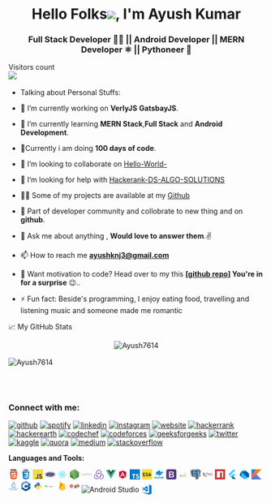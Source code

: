   <h1 align="center">Hello Folks<img src="https://media.giphy.com/media/hvRJCLFzcasrR4ia7z/giphy.gif" width="25px">, I'm Ayush Kumar</h1>
  <h3 align="center">Full Stack Developer 👨‍💻 || Android Developer || MERN Developer ⚛️ || Pythoneer 🐍</h3

<p align="center"> 
  Visitors count<br>
  <img src="https://profile-counter.glitch.me/Ayush7614/count.svg" />
</p>

  
* Talking about Personal Stuffs:

- 🔭 I’m currently working on **VerlyJS** **GatsbayJS**.

- 🌱 I’m currently learning **MERN Stack**,**Full Stack** and **Android Development**.

- 🌱Currently i am doing **100 days of code**.

- 👯 I’m looking to collaborate on [Hello-World-](https://github.com/Ayush7614/Hello-World-)

- 🤔 I’m looking for help with [Hackerank-DS-ALGO-SOLUTIONS](https://github.com/Ayush7614/Hackerank-DS-ALGO-SOLUTIONS)

- 👨‍💻 Some of my projects are available at my [Github](https://github.com/Ayush7614?tab=repositories)

- 👯 Part of developer community and collobrate to new thing and on **github**.

- 💬  Ask me about anything , **Would love to answer them**.✌

- 📫 How to reach me **ayushknj3@gmail.com**

- 💪 Want motivation to code? Head over to my this **[[github repo](https://github.com/Ayush7614/50Days50Projects)] You're in for a surprise** 😉..

- ⚡ Fun fact: Beside's programming, I enjoy eating food, travelling and listening music and someone made me romantic 


📈 My GitHub Stats

<p align="center"> <img src="https://github-readme-stats.vercel.app/api?username=Ayush7614&show_icons=true&theme=gotham" alt="Ayush7614" />


<p><img align="center" src="https://github-readme-streak-stats.herokuapp.com/?user=Ayush7614&" alt="Ayush7614" /></p>
</br>
</br>

### Connect with me:

[<img src='https://cdn.jsdelivr.net/npm/simple-icons@3.0.1/icons/github.svg' alt='github' height='30'>](https://github.com/Ayush7614) [<img src='https://cdn.jsdelivr.net/npm/simple-icons@3.0.1/icons/spotify.svg' alt='spotify' height='30'>](https://open.spotify.com/user/f2cszzy73t76l258um3wu06w9/following)      [<img src='https://cdn.jsdelivr.net/npm/simple-icons@3.0.1/icons/linkedin.svg' alt='linkedin' height='30'>](https://www.linkedin.com/in/ayush-kumar-984443191/)        [<img src='https://cdn.jsdelivr.net/npm/simple-icons@3.0.1/icons/instagram.svg' alt='instagram' height='30'>](https://www.instagram.com/ayush_msdian/)     [<img src='https://cdn.jsdelivr.net/npm/simple-icons@3.0.1/icons/icloud.svg' alt='website' height='30'>](https://ayush7614.github.io/aboutayush.github.io/)    [<img src='https://cdn.jsdelivr.net/npm/simple-icons@3.0.1/icons/hackerrank.svg' alt='hackerrank' height='30'>](https://hackerrank.com/ayushknj3)  [<img src='https://cdn.jsdelivr.net/npm/simple-icons@3.0.1/icons/hackerearth.svg' alt='hackerearth' height='30'>](https://hackerearth.com/@ayushknj3)  [<img src='https://cdn.jsdelivr.net/npm/simple-icons@3.0.1/icons/codechef.svg' alt='codechef' height='30'>](https://codechef.com/ayushmsdian1)  [<img src='https://cdn.jsdelivr.net/npm/simple-icons@3.0.1/icons/codeforces.svg' alt='codeforces' height='30'>](https://codeforces.com/ayushknj3)  [<img src='https://cdn.jsdelivr.net/npm/simple-icons@3.0.1/icons/geeksforgeeks.svg' alt='geeksforgeeks' height='30'>](https://geeksforgeeks.com/ayush19b311071)  [<img src='https://cdn.jsdelivr.net/npm/simple-icons@3.0.1/icons/twitter.svg' alt='twitter' height='30'>](https://twitter.com/AyushKu38757918)  [<img src='https://cdn.jsdelivr.net/npm/simple-icons@3.0.1/icons/kaggle.svg' alt='kaggle' height='30'>](https://kaggle.com/ayushknj3)   [<img src='https://cdn.jsdelivr.net/npm/simple-icons@3.0.1/icons/quora.svg' alt='quora' height='30'>](https://www.quora.com/profile/AYUSH-KUMAR-2671) [<img src='https://cdn.jsdelivr.net/npm/simple-icons@3.0.1/icons/medium.svg' alt='medium' height='30'>](https://medium.com/@ayushknj3) [<img src='https://cdn.jsdelivr.net/npm/simple-icons@3.0.1/icons/stackoverflow.svg' alt='stackoverflow' height='30'>](https://stackoverflow.com/users/13697863/ayush-kumar)


**Languages and Tools:** 

<code><img height="20" src="https://raw.githubusercontent.com/github/explore/80688e429a7d4ef2fca1e82350fe8e3517d3494d/topics/html/html.png"></code>
<code><img height="20" src="https://raw.githubusercontent.com/github/explore/80688e429a7d4ef2fca1e82350fe8e3517d3494d/topics/css/css.png"></code>
<code><img height="20" src="https://raw.githubusercontent.com/github/explore/80688e429a7d4ef2fca1e82350fe8e3517d3494d/topics/javascript/javascript.png"></code>
<code><img height="20" src="https://raw.githubusercontent.com/github/explore/80688e429a7d4ef2fca1e82350fe8e3517d3494d/topics/php/php.png"></code>
<code><img height="20" src="https://raw.githubusercontent.com/github/explore/5c058a388828bb5fde0bcafd4bc867b5bb3f26f3/topics/react/react.png"></code>
<code><img height="20" src="https://raw.githubusercontent.com/github/explore/80688e429a7d4ef2fca1e82350fe8e3517d3494d/topics/nodejs/nodejs.png"></code>
<code><img height="20" src="https://raw.githubusercontent.com/github/explore/80688e429a7d4ef2fca1e82350fe8e3517d3494d/topics/express/express.png"></code>
<code><img height="20" src="https://raw.githubusercontent.com/github/explore/80688e429a7d4ef2fca1e82350fe8e3517d3494d/topics/redux/redux.png"></code>
<code><img height="20" src="https://raw.githubusercontent.com/github/explore/80688e429a7d4ef2fca1e82350fe8e3517d3494d/topics/vue/vue.png"></code>
<code><img height="20" src="https://raw.githubusercontent.com/github/explore/80688e429a7d4ef2fca1e82350fe8e3517d3494d/topics/angular/angular.png"></code>
<code><img height="20" src="https://raw.githubusercontent.com/github/explore/80688e429a7d4ef2fca1e82350fe8e3517d3494d/topics/typescript/typescript.png"></code>
<code><img height="20" src="https://raw.githubusercontent.com/github/explore/80688e429a7d4ef2fca1e82350fe8e3517d3494d/topics/es6/es6.png"></code>
<code><img height="20" src="https://raw.githubusercontent.com/github/explore/80688e429a7d4ef2fca1e82350fe8e3517d3494d/topics/docker/docker.png"></code>
<code><img height="20" src="https://raw.githubusercontent.com/github/explore/80688e429a7d4ef2fca1e82350fe8e3517d3494d/topics/bootstrap/bootstrap.png"></code>
<code><img height="20" src="https://raw.githubusercontent.com/github/explore/80688e429a7d4ef2fca1e82350fe8e3517d3494d/topics/mysql/mysql.png"></code>
<code><img height="20" src="https://raw.githubusercontent.com/github/explore/80688e429a7d4ef2fca1e82350fe8e3517d3494d/topics/postgresql/postgresql.png"></code>
<code><img height="20" src="https://raw.githubusercontent.com/github/explore/80688e429a7d4ef2fca1e82350fe8e3517d3494d/topics/flask/flask.png"></code>
<code><img height="20" src="https://raw.githubusercontent.com/github/explore/80688e429a7d4ef2fca1e82350fe8e3517d3494d/topics/npm/npm.png"></code>
<code><img height="20" src="https://raw.githubusercontent.com/github/explore/80688e429a7d4ef2fca1e82350fe8e3517d3494d/topics/flutter/flutter.png"></code>
<code><img height="20" src="https://raw.githubusercontent.com/github/explore/80688e429a7d4ef2fca1e82350fe8e3517d3494d/topics/dart/dart.png"></code>
<code><img height="20" src="https://raw.githubusercontent.com/github/explore/80688e429a7d4ef2fca1e82350fe8e3517d3494d/topics/kotlin/kotlin.png"></code>
<code><img height="20" src="https://raw.githubusercontent.com/github/explore/80688e429a7d4ef2fca1e82350fe8e3517d3494d/topics/c/c.png"></code>
<code><img height="20" src="https://raw.githubusercontent.com/github/explore/80688e429a7d4ef2fca1e82350fe8e3517d3494d/topics/cpp/cpp.png"></code>
<code><img height="20" src="https://raw.githubusercontent.com/github/explore/80688e429a7d4ef2fca1e82350fe8e3517d3494d/topics/python/python.png"></code>
<code><img height="20" src="https://raw.githubusercontent.com/github/explore/80688e429a7d4ef2fca1e82350fe8e3517d3494d/topics/mongodb/mongodb.png"></code>
<code><img height="20" src="https://raw.githubusercontent.com/github/explore/80688e429a7d4ef2fca1e82350fe8e3517d3494d/topics/firebase/firebase.png"></code>
<code><img height="20" src="https://raw.githubusercontent.com/github/explore/80688e429a7d4ef2fca1e82350fe8e3517d3494d/topics/git/git.png"></code>
<img align="center" alt="Android Studio" width="20px" src="https://upload.wikimedia.org/wikipedia/commons/3/34/Android_Studio_icon.svg" />
<img align="center" alt="Visual Studio Code" width="20px" src="https://raw.githubusercontent.com/github/explore/80688e429a7d4ef2fca1e82350fe8e3517d3494d/topics/visual-studio-code/visual-studio-code.png" />








